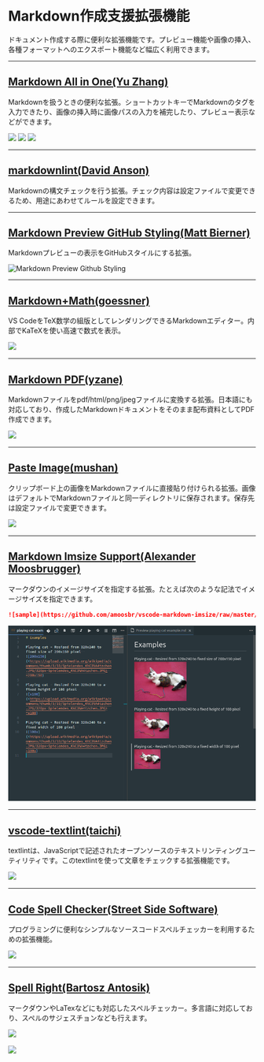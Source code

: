 # Markdown作成支援拡張機能

ドキュメント作成する際に便利な拡張機能です。プレビュー機能や画像の挿入、各種フォーマットへのエクスポート機能など幅広く利用できます。

---
## [Markdown All in One(Yu Zhang)](https://marketplace.visualstudio.com/items?itemName=yzhang.markdown-all-in-one)

Markdownを扱うときの便利な拡張。ショートカットキーでMarkdownのタグを入力できたり、画像の挿入時に画像パスの入力を補完したり、プレビュー表示などができます。

![](https://github.com/yzhang-gh/vscode-markdown/raw/master/images/toc.png)
![](https://github.com/yzhang-gh/vscode-markdown/raw/master/images/math.png)
![](https://github.com/yzhang-gh/vscode-markdown/raw/master/images/image-completions.png)


---
## [markdownlint(David Anson)](https://marketplace.visualstudio.com/items?itemName=DavidAnson.vscode-markdownlint)

Markdownの構文チェックを行う拡張。チェック内容は設定ファイルで変更できるため、用途にあわせてルールを設定できます。


---
## [Markdown Preview GitHub Styling(Matt Bierner)](https://marketplace.visualstudio.com/items?itemName=bierner.markdown-preview-github-styles)

Markdownプレビューの表示をGitHubスタイルにする拡張。

![Markdown Preview Github Styling](images/markdown/github.png)


---
## [Markdown+Math(goessner)](https://marketplace.visualstudio.com/items?itemName=goessner.mdmath)

VS CodeをTeX数学の組版としてレンダリングできるMarkdownエディター。内部でKaTeXを使い高速で数式を表示。

![](https://github.com/goessner/mdmath/raw/master/img/mdmath.gif)


---
## [Markdown PDF(yzane)](https://marketplace.visualstudio.com/items?itemName=yzane.markdown-pdf)
Markdownファイルをpdf/html/png/jpegファイルに変換する拡張。日本語にも対応しており、作成したMarkdownドキュメントをそのまま配布資料としてPDF作成できます。

![](https://github.com/yzane/vscode-markdown-pdf/raw/master/images/usage2.gif)


---
## [Paste Image(mushan)](https://marketplace.visualstudio.com/items?itemName=mushan.vscode-paste-image)

クリップボード上の画像をMarkdownファイルに直接貼り付けられる拡張。画像はデフォルトでMarkdownファイルと同一ディレクトリに保存されます。保存先は設定ファイルで変更できます。

![](https://raw.githubusercontent.com/mushanshitiancai/vscode-paste-image/master/res/vscode-paste-image.gif)


---
## [Markdown Imsize Support(Alexander Moosbrugger)](https://marketplace.visualstudio.com/items?itemName=amoosbr.markdown-imsize)

マークダウンのイメージサイズを指定する拡張。たとえば次のような記法でイメージサイズを指定できます。

```md
![sample](https://github.com/amoosbr/vscode-markdown-imsize/raw/master/sample-image.png =200x100)
```

![](https://raw.githubusercontent.com/amoosbr/vscode-markdown-imsize/master/docs/playing-cat-example1.png)

---
## [vscode-textlint(taichi)](https://marketplace.visualstudio.com/items?itemName=taichi.vscode-textlint)

textlintは、JavaScriptで記述されたオープンソースのテキストリンティングユーティリティです。このtextlintを使って文章をチェックする拡張機能です。

![](https://github.com/taichi/vscode-textlint/raw/master/imgs/hover.png)

---
## [Code Spell Checker(Street Side Software)](https://marketplace.visualstudio.com/items?itemName=streetsidesoftware.code-spell-checker)

プログラミングに便利なシンプルなソースコードスペルチェッカーを利用するための拡張機能。

![](https://raw.githubusercontent.com/streetsidesoftware/vscode-spell-checker/master/packages/client/images/example.gif)

---
## [Spell Right(Bartosz Antosik)](https://marketplace.visualstudio.com/items?itemName=ban.spellright)

マークダウンやLaTexなどにも対応したスペルチェッカー。多言語に対応しており、スペルのサジェスチョンなども行えます。

![](https://github.com/bartosz-antosik/vscode-spellright/raw/master/media/screenshot-documents.png)

![](https://github.com/bartosz-antosik/vscode-spellright/raw/master/media/screenshot-context-menu.png)
